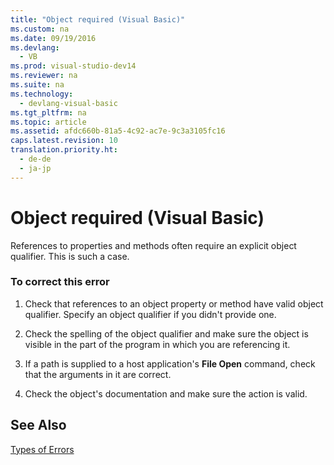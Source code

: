 ```yaml
---
title: "Object required (Visual Basic)"
ms.custom: na
ms.date: 09/19/2016
ms.devlang: 
  - VB
ms.prod: visual-studio-dev14
ms.reviewer: na
ms.suite: na
ms.technology: 
  - devlang-visual-basic
ms.tgt_pltfrm: na
ms.topic: article
ms.assetid: afdc660b-81a5-4c92-ac7e-9c3a3105fc16
caps.latest.revision: 10
translation.priority.ht: 
  - de-de
  - ja-jp
---
```

# Object required (Visual Basic)
References to properties and methods often require an explicit object qualifier. This is such a case.  
  
### To correct this error  
  
1.  Check that references to an object property or method have valid object qualifier. Specify an object qualifier if you didn't provide one.  
  
2.  Check the spelling of the object qualifier and make sure the object is visible in the part of the program in which you are referencing it.  
  
3.  If a path is supplied to a host application's **File Open** command, check that the arguments in it are correct.  
  
4.  Check the object's documentation and make sure the action is valid.  
  
## See Also  
 [Types of Errors](../vs140/Error-Types--Visual-Basic-.md)